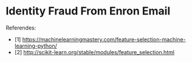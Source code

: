 # Identity Fraud From Enron Email





Referendes:
- [1] https://machinelearningmastery.com/feature-selection-machine-learning-python/
- [2] http://scikit-learn.org/stable/modules/feature_selection.html
